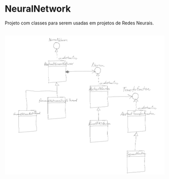 # NeuralNetwork
Projeto com classes para serem usadas em projetos de Redes Neurais. 
<br />
<br />
<p align = "center">
  <img src = "https://github.com/lbm-pa-brasil/NeuralNetwork/blob/main/Captura%20de%20tela%202022-06-21%20190451.png" width = "640" title = "Modelagem" />
</p>
